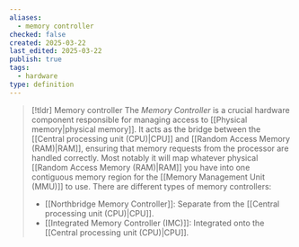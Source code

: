```yaml
---
aliases:
  - memory controller
checked: false
created: 2025-03-22
last_edited: 2025-03-22
publish: true
tags:
  - hardware
type: definition
---
```

>[!tldr] Memory controller
>The *Memory Controller* is a crucial hardware component responsible for managing access to [[Physical memory|physical memory]]. It acts as the bridge between the [[Central processing unit (CPU)|CPU]] and [[Random Access Memory (RAM)|RAM]], ensuring that memory requests from the processor are handled correctly. Most notably it will map whatever physical [[Random Access Memory (RAM)|RAM]] you have into one contiguous memory region for the [[Memory Management Unit (MMU)]] to use. There are different types of memory controllers:
>- [[Northbridge Memory Controller]]: Separate from the [[Central processing unit (CPU)|CPU]].
>- [[Integrated Memory Controller (IMC)]]: Integrated onto the [[Central processing unit (CPU)|CPU]].

